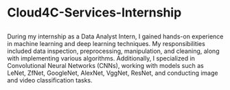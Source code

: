 # Cloud4C-Services-Internship

## 
During my internship as a Data Analyst Intern, I gained hands-on experience in
 machine learning and deep learning techniques. My responsibilities included
 data inspection, preprocessing, manipulation, and cleaning, along with
 implementing various algorithms. Additionally, I specialized in Convolutional
 Neural Networks (CNNs), working with models such as LeNet, ZfNet, GoogleNet,
 AlexNet, VggNet, ResNet, and conducting image and video classification tasks.
